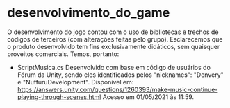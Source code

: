 # desenvolvimento_do_game
O desenvolvimento do jogo contou com o uso de bibliotecas e trechos de códigos de terceiros (com alterações feitas pelo grupo).
Esclarecemos que o produto desenvolvido tem fins exclusivamente didáticos, sem quaisquer proveitos comerciais.
Temos, portanto:

- ScriptMusica.cs
Desenvolvido com base em código de usuários do Fórum da Unity, sendo eles identificados pelos "nicknames": "Denvery" e "NuffuruDevelopment".
Disponível em: <https://answers.unity.com/questions/1260393/make-music-continue-playing-through-scenes.html>
Acesso em 01/05/2021 às 11:59.
